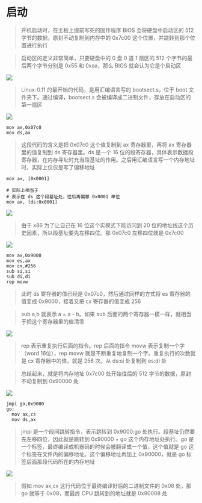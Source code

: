 # 启动

> 开机启动时，在主板上提前写死的固件程序 BIOS 会将硬盘中启动区的 512 字节的数据，原封不动复制到内存中的 0x7c00 这个位置，并跳转到那个位置进行执行

> 启动区的定义非常简单，只要硬盘中的 0 盘 0 道 1 扇区的 512 个字节的最后两个字节分别是 0x55 和 0xaa，那么 BIOS 就会认为它是个启动区

![](media/16601409490122/16601410054378.jpg)

> Linux-0.11 的最开始的代码，是用汇编语言写的 bootsect.s，位于 boot 文件夹下。通过编译，bootsect.s 会被编译成二进制文件，存放在启动区的第一扇区

![](media/16601409490122/16601410981394.jpg)

```
mov ax,0x07c0
mov ds,ax
```

> 这段代码的含义是把 0x07c0 这个值复制到 ax 寄存器里，再将 ax 寄存器里的值复制到 ds 寄存器里。ds 是一个 16 位的段寄存器，具体表示数据段寄存器，在内存寻址时充当段基址的作用。之后用汇编语言写一个内存地址时，实际上仅仅是写了偏移地址

```
mov ax, [0x0001]

# 实际上相当于
# 表示在 ds 这个段基址处，往后再偏移 0x0001 单位
mov ax, [ds:0x0001]
```

![](media/16601409490122/16601415300952.jpg)

> 由于 x86 为了让自己在 16 位这个实模式下能访问到 20 位的地址线这个历史因素，所以段基址要先左移四位。那 0x07c0 左移四位就是 0x7c00

![](media/16601409490122/16601415451365.jpg)

```
mov ax,0x9000
mov es,ax
mov cx,#256
sub si,si
sub di,di
rep movw
```

> 此时 ds 寄存器的值已经是 0x07c0，然后通过同样的方式将 es 寄存器的值变成 0x9000，接着又把 cx 寄存器的值变成 256

> sub a,b 就表示 a = a - b。如果 sub 后面的两个寄存器一模一样，就相当于把这个寄存器里的值清零

![](media/16601409490122/16602298138988.jpg)

> rep 表示重复执行后面的指令。rep 后面的指令 movw 表示复制一个字（word 16位），rep movw 就是不断重复地复制一个字。重复执行的次数就是 cx 寄存器中的值，就是 256 次。从 ds:si 处复制到 es:di 处

> 总结起来，就是将内存地址 0x7c00 处开始往后的 512 字节的数据，原封不动复制到 0x90000 处

![](media/16601409490122/16602300704826.jpg)

```
jmpi go,0x9000
go: 
  mov ax,cs
  mov ds,ax
```

> jmpi 是一个段间跳转指令，表示跳转到 0x9000:go 处执行。段基址仍然要先左移四位，因此就是跳转到 0x90000 + go 这个内存地址处执行。go 是一个标签，最终编译成机器码的时候会被翻译成一个值，这个值就是 go 这个标签在文件内的偏移地址。这个偏移地址再加上 0x90000，就是 go 标签后面那段代码所在的内存地址

![](media/16601409490122/16602302714542.jpg)

> 假如 mov ax,cx 这行代码位于最终编译好后的二进制文件的 0x08 处，那 go 就等于 0x08，而最终 CPU 跳转到的地址就是 0x90008 处